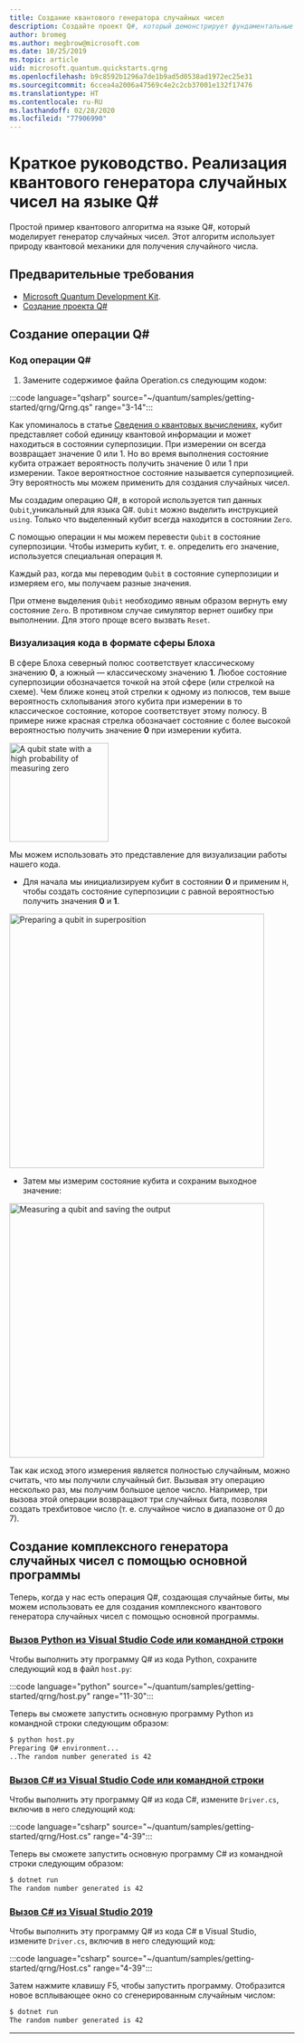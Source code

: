 ```yaml
---
title: Создание квантового генератора случайных чисел
description: Создайте проект Q#, который демонстрирует фундаментальные квантовые понятия, например суперпозицию, на примере квантового генератора случайных чисел.
author: bromeg
ms.author: megbrow@microsoft.com
ms.date: 10/25/2019
ms.topic: article
uid: microsoft.quantum.quickstarts.qrng
ms.openlocfilehash: b9c8592b1296a7de1b9ad5d0538ad1972ec25e31
ms.sourcegitcommit: 6ccea4a2006a47569c4e2c2cb37001e132f17476
ms.translationtype: HT
ms.contentlocale: ru-RU
ms.lasthandoff: 02/28/2020
ms.locfileid: "77906990"
---
```

# <a name="quickstart-implement-a-quantum-random-number-generator-in-q"></a>Краткое руководство. Реализация квантового генератора случайных чисел на языке Q#
Простой пример квантового алгоритма на языке Q#, который моделирует генератор случайных чисел. Этот алгоритм использует природу квантовой механики для получения случайного числа. 

## <a name="prerequisites"></a>Предварительные требования

- [Microsoft Quantum Development Kit](xref:microsoft.quantum.install).
- [Создание проекта Q#](xref:microsoft.quantum.howto.createproject)


## <a name="write-a-q-operation"></a>Создание операции Q#

### <a name="q-operation-code"></a>Код операции Q#

1. Замените содержимое файла Operation.cs следующим кодом:

 :::code language="qsharp" source="~/quantum/samples/getting-started/qrng/Qrng.qs" range="3-14":::

Как упоминалось в статье [Сведения о квантовых вычислениях](xref:microsoft.quantum.overview.what), кубит представляет собой единицу квантовой информации и может находиться в состоянии суперпозиции. При измерении он всегда возвращает значение 0 или 1. Но во время выполнения состояние кубита отражает вероятность получить значение 0 или 1 при измерении. Такое вероятностное состояние называется суперпозицией. Эту вероятность мы можем применить для создания случайных чисел.

Мы создадим операцию Q#, в которой используется тип данных `Qubit`,уникальный для языка Q#. `Qubit` можно выделить инструкцией `using`. Только что выделенный кубит всегда находится в состоянии `Zero`. 

С помощью операции `H` мы можем перевести `Qubit` в состояние суперпозиции. Чтобы измерить кубит, т. е. определить его значение, используется специальная операция `M`.

Каждый раз, когда мы переводим `Qubit` в состояние суперпозиции и измеряем его, мы получаем разные значения. 

При отмене выделения `Qubit` необходимо явным образом вернуть ему состояние `Zero`. В противном случае симулятор вернет ошибку при выполнении. Для этого проще всего вызвать `Reset`.

### <a name="visualizing-the-code-with-the-bloch-sphere"></a>Визуализация кода в формате сферы Блоха

В сфере Блоха северный полюс соответствует классическому значению **0**, а южный — классическому значению **1**. Любое состояние суперпозиции обозначается точкой на этой сфере (или стрелкой на схеме). Чем ближе конец этой стрелки к одному из полюсов, тем выше вероятность схлопывания этого кубита при измерении в то классическое состояние, которое соответствует этому полюсу. В примере ниже красная стрелка обозначает состояние с более высокой вероятностью получить значение **0** при измерении кубита.

<img src="~/media/qrng-Bloch.png" width="175" alt="A qubit state with a high probability of measuring zero">

Мы можем использовать это представление для визуализации работы нашего кода.

* Для начала мы инициализируем кубит в состоянии **0** и применим `H`, чтобы создать состояние суперпозиции с равной вероятностью получить значения **0** и **1**.

<img src="~/media/qrng-H.png" width="450" alt="Preparing a qubit in superposition">


* Затем мы измерим состояние кубита и сохраним выходное значение:

<img src="~/media/qrng-meas.png" width="450" alt="Measuring a qubit and saving the output">

Так как исход этого измерения является полностью случайным, можно считать, что мы получили случайный бит. Вызывая эту операцию несколько раз, мы получим большое целое число. Например, три вызова этой операции возвращают три случайных бита, позволяя создать трехбитовое число (т. е. случайное число в диапазоне от 0 до 7).

## <a name="creating-a-complete-random-number-generator-using-a-host-program"></a>Создание комплексного генератора случайных чисел с помощью основной программы

Теперь, когда у нас есть операция Q#, создающая случайные биты, мы можем использовать ее для создания комплексного квантового генератора случайных чисел с помощью основной программы.

 ### <a name="python-with-visual-studio-code-or-the-command-line"></a>[Вызов Python из Visual Studio Code или командной строки](#tab/tabid-python)
 
 Чтобы выполнить эту программу Q# из кода Python, сохраните следующий код в файл `host.py`:
 
:::code language="python" source="~/quantum/samples/getting-started/qrng/host.py" range="11-30":::

 Теперь вы сможете запустить основную программу Python из командной строки следующим образом:
 ```bash
 $ python host.py
 Preparing Q# environment...
 ..The random number generated is 42
 ```
 ### <a name="c-with-visual-studio-code-or-the-command-line"></a>[Вызов C# из Visual Studio Code или командной строки](#tab/tabid-csharp)
 
 Чтобы выполнить эту программу Q# из кода C#, измените `Driver.cs`, включив в него следующий код:
 
 :::code language="csharp" source="~/quantum/samples/getting-started/qrng/Host.cs" range="4-39":::
 
 Теперь вы сможете запустить основную программу C# из командной строки следующим образом:
 
 ```bash
 $ dotnet run
 The random number generated is 42
 ```

 ### <a name="c-with-visual-studio-2019"></a>[Вызов C# из Visual Studio 2019](#tab/tabid-vs2019)

 Чтобы выполнить эту программу Q# из кода C# в Visual Studio, измените `Driver.cs`, включив в него следующий код:

 :::code language="csharp" source="~/quantum/samples/getting-started/qrng/Host.cs" range="4-39":::

 Затем нажмите клавишу F5, чтобы запустить программу. Отобразится новое всплывающее окно со сгенерированным случайным числом: 

 ```bash
 $ dotnet run
 The random number generated is 42
 ```
 ***
